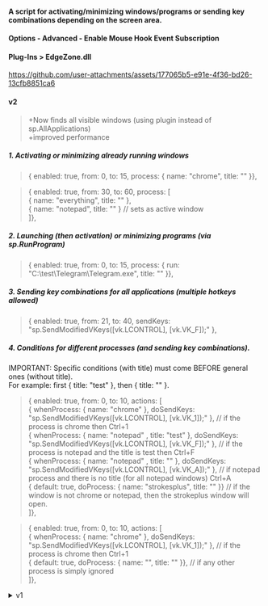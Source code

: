 #### A script for activating/minimizing windows/programs or sending key combinations depending on the screen area.
#### Options - Advanced - Enable Mouse Hook Event Subscription  
#### Plug-Ins > EdgeZone.dll

https://github.com/user-attachments/assets/177065b5-e91e-4f36-bd26-13cfb8851ca6

#### v2
> +Now finds all visible windows (using plugin instead of sp.AllApplications)  
> +improved performance  

##### 1. Activating or minimizing already running windows 

> { enabled: true, from: 0, to: 15, process: { name: "chrome", title: "" }},  

> { enabled: true, from: 30, to: 60, process: [  
{ name: "everything", title: "" },  
{ name: "notepad", title: "" }  // sets as active window  
]},  

##### 2. Launching (then activation) or minimizing programs (via sp.RunProgram) 

> { enabled: true, from: 0, to: 15, process: { run: "C:\test\Telegram\Telegram.exe", title: "" }},

##### 3. Sending key combinations for all applications (multiple hotkeys allowed)

> { enabled: true, from: 21, to: 40, sendKeys: "sp.SendModifiedVKeys([vk.LCONTROL], [vk.VK_F]);" },

##### 4. Conditions for different processes (and sending key combinations).
IMPORTANT: Specific conditions (with title) must come BEFORE general ones (without title).  
For example: first { title: "test" }, then { title: "" }.

> { enabled: true, from: 0, to: 10, actions: [  
> { whenProcess: { name: "chrome" }, doSendKeys: "sp.SendModifiedVKeys([vk.LCONTROL], [vk.VK_1]);" }, // if the process is chrome then Ctrl+1  
> { whenProcess: { name: "notepad" , title: "test" }, doSendKeys: "sp.SendModifiedVKeys([vk.LCONTROL], [vk.VK_F]);" }, // if the process is notepad and the title is test then Ctrl+F  
> { whenProcess: { name: "notepad" , title: "" }, doSendKeys: "sp.SendModifiedVKeys([vk.LCONTROL], [vk.VK_A]);" }, // if notepad process and there is no title (for all notepad windows) Ctrl+A  
 { default: true, doProcess: { name: "strokesplus", title: "" }} // if the window is not chrome or notepad, then the strokeplus window will open.  
]},

> { enabled: true, from: 0, to: 10, actions: [  
{ whenProcess: { name: "chrome" }, doSendKeys: "sp.SendModifiedVKeys([vk.LCONTROL], [vk.VK_1]);" }, // if the process is chrome then Ctrl+1  
{ default: true, doProcess: { name: "", title: "" }}, // if any other process is simply ignored  
]},



<details> <summary>v1</summary>
Condition options:

##### 1. Activating or minimizing already running windows (sp.AllApplications() does not detect some windows, e.g., Telegram or programs that minimize to the system tray).

> { enabled: true, from: 0, to: 15, process: { name: "chrome", title: "" }},

> { enabled: true, from: 30, to: 60, process: [  
{ name: "everything", title: "" },  
{ name: "notepad", title: "" }  
]},

##### 2. Launching or minimizing programs (via sp.RunProgram).

> { enabled: true, from: 0, to: 15, process: { run: "C:\\test\\Telegram\\Telegram.exe", title: "" }}, 

##### 3. Sending key combinations for all applications.

> { enabled: true, from: 21, to: 40, sendKeys: "sp.SendModifiedVKeys([vk.LCONTROL], [vk.VK_F]);" },

##### 4. Conditions for different processes (and sending key combinations).
IMPORTANT: Specific conditions (with title) must come BEFORE general ones (without title).  
For example: first { title: "test" }, then { title: "" }.

> { enabled: true, from: 0, to: 10, actions: [      
{ whenProcess: { name: "chrome" }, doSendKeys: "sp.SendModifiedVKeys([vk.LCONTROL], [vk.VK_1]);" },  // if the process is chrome then Ctrl+1  
{ whenProcess: { name: "notepad" , title: "test" }, doSendKeys: "sp.SendModifiedVKeys([vk.LCONTROL], [vk.VK_F]);" }, // if the process is notepad and the title is test then Ctrl+F  
{ whenProcess: { name: "notepad" , title: "" }, doSendKeys: "sp.SendModifiedVKeys([vk.LCONTROL], [vk.VK_A]);" }, // if notepad process and there is no title (for all notepad windows) Ctrl+A  
{ default: true, doProcess: { name: "strokesplus", title: "" }} // if the window is not chrome or notepad, then the strokeplus window will open.  
]},

> { enabled: true, from: 0, to: 10, actions: [  
{ whenProcess: { name: "chrome" }, doSendKeys: "sp.SendModifiedVKeys([vk.LCONTROL], [vk.VK_1]);" },  // if the process is chrome then Ctrl+1  
{ default: true, doProcess: { name: "", title: "" }}, // if any other process is simply ignored  
]},
